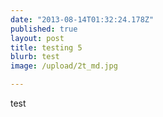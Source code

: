 ```yaml
---
date: "2013-08-14T01:32:24.178Z"
published: true
layout: post
title: testing 5
blurb: test
image: /upload/2t_md.jpg

---
```


test
